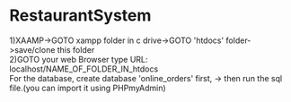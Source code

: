 # RestaurantSystem

1)XAAMP->GOTO xampp folder in c drive->GOTO 'htdocs' folder->save/clone this folder
<br>
2)GOTO your web Browser type URL: localhost/NAME_OF_FOLDER_IN_htdocs
<br>
For the database, create database 'online_orders' first, -> then run the sql file.(you can import it using PHPmyAdmin)
